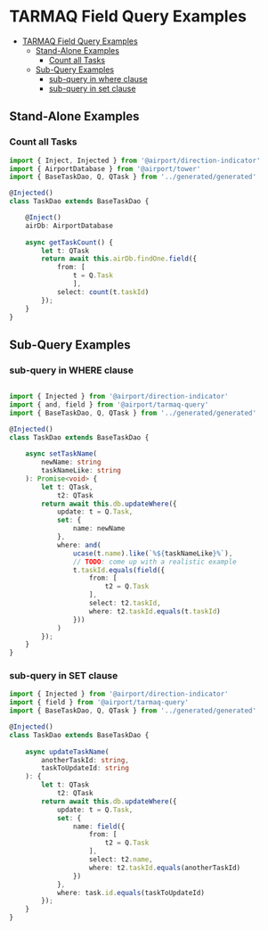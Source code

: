 # TARMAQ Field Query Examples
<!-- TOC -->

- [TARMAQ Field Query Examples](#TARMAQ-field-query-examples)
    - [Stand-Alone Examples](#stand-alone-examples)
        - [Count all Tasks](#count-all-tasks)
    - [Sub-Query Examples](#sub-query-examples)
        - [sub-query in where clause](#sub-query-in-where-clause)
        - [sub-query in set clause](#sub-query-in-set-clause)

<!-- /TOC -->
## Stand-Alone Examples

### Count all Tasks
```ts
import { Inject, Injected } from '@airport/direction-indicator'
import { AirportDatabase } from '@airport/tower'
import { BaseTaskDao, Q, QTask } from '../generated/generated'

@Injected()
class TaskDao extends BaseTaskDao {

	@Inject()
	airDb: AirportDatabase
	
	async getTaskCount() {
		let t: QTask
		return await this.airDb.findOne.field({
  			from: [
				t = Q.Task
				],
  			select: count(t.taskId)
		});
	}
}
```

## Sub-Query Examples

### sub-query in WHERE clause

```ts

import { Injected } from '@airport/direction-indicator'
import { and, field } from '@airport/tarmaq-query'
import { BaseTaskDao, Q, QTask } from '../generated/generated'

@Injected()
class TaskDao extends BaseTaskDao {
	
	async setTaskName(
		newName: string
		taskNameLike: string
	): Promise<void> {
		let t: QTask,
			t2: QTask
		return await this.db.updateWhere({
  			update: t = Q.Task,
			set: {
				name: newName
			},
			where: and(
				ucase(t.name).like(`%${taskNameLike}%`),
				// TODO: come up with a realistic example
   				t.taskId.equals(field({
      				from: [
						t2 = Q.Task
					],
      				select: t2.taskId,
      				where: t2.taskId.equals(t.taskId)
    			}))
  			)
		});
	}
}
```

### sub-query in SET clause
```ts
import { Injected } from '@airport/direction-indicator'
import { field } from '@airport/tarmaq-query'
import { BaseTaskDao, Q, QTask } from '../generated/generated'

@Injected()
class TaskDao extends BaseTaskDao {
	
	async updateTaskName(
		anotherTaskId: string,
		taskToUpdateId: string
	): {
		let t: QTask
			t2: QTask
		return await this.db.updateWhere({
			update: t = Q.Task,
			set: {
				name: field({
      				from: [
						t2 = Q.Task
					],
      				select: t2.name,
      				where: t2.taskId.equals(anotherTaskId)
    			})
			},
			where: task.id.equals(taskToUpdateId)
		});
	}
}
```